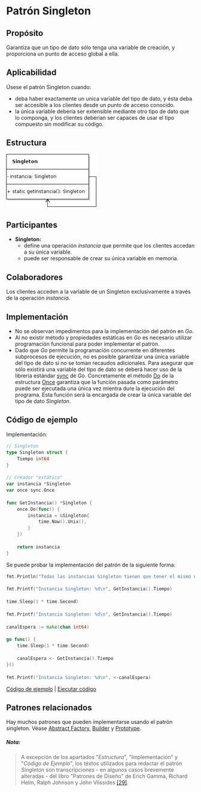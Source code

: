 # Patrón Singleton

## Propósito

Garantiza que un tipo de dato sólo tenga una variable de creación, y proporciona un punto de acceso global a ella.

## Aplicabilidad

Úsese el patrón Singleton cuando:
* deba haber exactamente un unica variable del tipo de dato, y ésta deba ser accesible a los clientes desde un punto de acceso conocido.
* la única variable debería ser extensible mediante otro tipo de dato que lo componga, y los clientes deberían ser capaces de usar el tipo compuesto sin modificar su código.

## Estructura

![](/assets/uml/singleton.png)

## Participantes

* **Singleton:**
  * define una operación _instancia_ que permite que los clientes accedan a su única variable.
  * puede ser responsable de crear su única variable en memoria.

## Colaboradores

Los clientes acceden a la variable de un Singleton exclusivamente a través de la operación _instancia_.

## Implementación

- No se observan impedimentos para la implementación del patrón en _Go_.
- Al no existir método y propiedades estáticas en _Go_ es necesario utilizar programación funcional para poder implementar el patrón.
- Dado que _Go_ permite la programación concurrente en diferentes subprocesos de ejecución, no es posible garantizar una única variable del tipo de dato si no se toman recaudos adicionales. Para asegurar que sólo existirá una variable del tipo de dato se deberá hacer uso de la librería estándar [sync](https://golang.org/pkg/sync/) de _Go_. Concretamente el método [Do](https://golang.org/pkg/sync/#Once.Do) de la estructura [Once](https://golang.org/pkg/sync/#Once) garantiza que la función pasada como parámetro puede ser ejecutada una única vez mientra dure la ejecución del programa. Esta función será la encargada de crear la única variable del tipo de dato _Singleton_.

## Código de ejemplo

Implementación:

```go
// Singleton
type Singleton struct {
    Tiempo int64
}

// Creador "estático"
var instancia *Singleton
var once sync.Once

func GetInstancia() *Singleton {
    once.Do(func() {
        instancia = &Singleton{
            time.Now().Unix(),
        }
    })

    return instancia
}
```

Se puede probar la implementación del patrón de la siguiente forma:

```go
fmt.Println("Todas las instancias Singleton tienen que tener el mismo número")

fmt.Printf("Instancia Singleton: %d\n", GetInstancia().Tiempo)

time.Sleep(1 * time.Second)

fmt.Printf("Instancia Singleton: %d\n", GetInstancia().Tiempo)

canalEspera := make(chan int64)

go func() {
    time.Sleep(1 * time.Second)

    canalEspera <- GetInstancia().Tiempo
}()

fmt.Printf("Instancia Singleton: %d\n", <-canalEspera)
```

[Código de ejemplo](https://github.com/danielspk/designpatternsingo/tree/master/patrones/creacionales/singleton) | [Ejecutar código](https://play.golang.org/p/Fae3WyvrdIf)

## Patrones relacionados

Hay muchos patrones que pueden implementarse usando el patrón singleton. Véase [Abstract Factory](/patrones/creacionales/abstractfactory.md), [Builder](/patrones/creacionales/builder.md) y [Prototype](/patrones/creacionales/prototype.md).

##### Nota:
> A excepción de los apartados "_Estructura_", "Implementación" y "_Código de Ejemplo_", los téxtos utilizados para redactar el patrón _Singleton_ son transcripciones - en algunos casos brevemente alteradas - del libro "Patrones de Diseño" de Erich Gamma, Richard Helm, Ralph Johnson y John Vlissides [\[29\]](/recursos.md).
